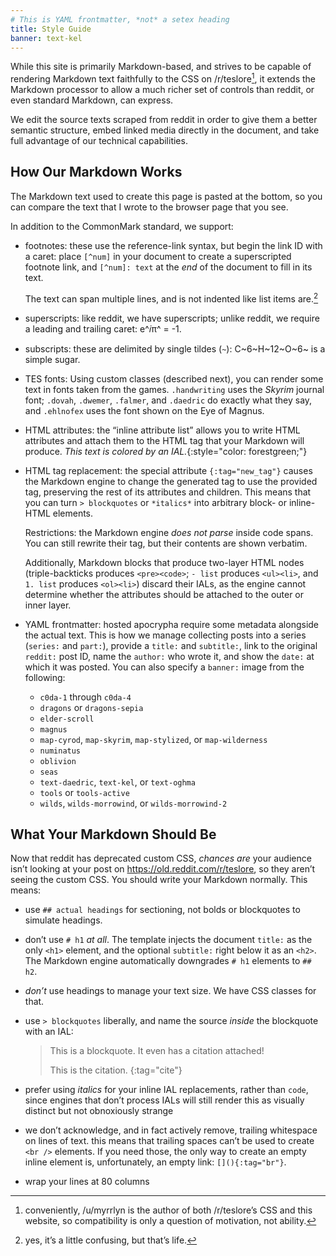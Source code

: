 ```yaml
---
# This is YAML frontmatter, *not* a setex heading
title: Style Guide
banner: text-kel
---
```


While this site is primarily Markdown-based, and strives to be capable
of rendering Markdown text faithfully to the CSS on /r/teslore[^1], it
extends the Markdown processor to allow a much richer set of controls
than reddit, or even standard Markdown, can express.

We edit the source texts scraped from reddit in order to give them a
better semantic structure, embed linked media directly in the document,
and take full advantage of our technical capabilities.

## How Our Markdown Works

The Markdown text used to create this page is pasted at the bottom, so
you can compare the text that I wrote to the browser page that you see.

In addition to the CommonMark standard, we support:

- footnotes: these use the reference-link syntax, but begin the link ID
  with a caret: place `[^num]` in your document to create a
  superscripted footnote link, and `[^num]: text` at the *end* of the
  document to fill in its text.

  The text can span multiple lines, and is not indented like list items
  are.[^2]

- superscripts: like reddit, we have superscripts; unlike reddit, we
  require a leading and trailing caret: e^𝑖π^ = -1.

- subscripts: these are delimited by single tildes (`~`): C~6~H~12~O~6~
  is a simple sugar.

- TES fonts: Using custom classes (described next), you can render some
  text in fonts taken from the games. `.handwriting` uses the *Skyrim*
  journal font; `.dovah`, `.dwemer`, `.falmer`, and `.daedric` do
  exactly what they say, and `.ehlnofex` uses the font shown on the Eye
  of Magnus.

- HTML attributes: the “inline attribute list” allows you to write HTML
  attributes and attach them to the HTML tag that your Markdown will
  produce.
  *This text is colored by an IAL.*{:style="color: forestgreen;"}

- HTML tag replacement: the special attribute `{:tag="new_tag"}` causes
  the Markdown engine to change the generated tag to use the provided
  tag, preserving the rest of its attributes and children. This means
  that you can turn `> blockquotes` or `*italics*` into arbitrary block-
  or inline- HTML elements.

  Restrictions: the Markdown engine *does not parse* inside code spans.
  You can still rewrite their tag, but their contents are shown
  verbatim.

  Additionally, Markdown blocks that produce two-layer HTML nodes
  (triple-backticks produces `<pre><code>`; `- list` produces
  `<ul><li>`, and `1. list` produces `<ol><li>`) discard their IALs, as
  the engine cannot determine whether the attributes should be attached
  to the outer or inner layer.

- YAML frontmatter: hosted apocrypha require some metadata alongside the
  actual text. This is how we manage collecting posts into a series
  (`series:` and `part:`), provide a `title:` and `subtitle:`, link to
  the original `reddit:` post ID, name the `author:` who wrote it, and
  show the `date:` at which it was posted. You can also specify a
  `banner:` image from the following:

  - `c0da-1` through `c0da-4`
  - `dragons` or `dragons-sepia`
  - `elder-scroll`
  - `magnus`
  - `map-cyrod`, `map-skyrim`, `map-stylized`, or `map-wilderness`
  - `numinatus`
  - `oblivion`
  - `seas`
  - `text-daedric`, `text-kel`, or `text-oghma`
  - `tools` or `tools-active`
  - `wilds`, `wilds-morrowind`, or `wilds-morrowind-2`

## What Your Markdown Should Be

Now that reddit has deprecated custom CSS, *chances are* your audience
isn’t looking at your post on <https://old.reddit.com/r/teslore>, so
they aren’t seeing the custom CSS. You should write your Markdown
normally. This means:

- use `## actual headings` for sectioning, not bolds or blockquotes to
  simulate headings.
- don’t use `# h1` *at all*. The template injects the document `title:`
  as the only `<h1>` element, and the optional `subtitle:` right below
  it as an `<h2>`. The Markdown engine automatically downgrades `# h1`
  elements to `## h2`.
- *don’t* use headings to manage your text size. We have CSS classes for
  that.
- use `> blockquotes` liberally, and name the source *inside* the blockquote
  with an IAL:

  > This is a blockquote. It even has a citation attached!
  >
  > This is the citation.
  > {:tag="cite"}
- prefer using *italics* for your inline IAL replacements, rather than `code`,
  since engines that don’t process IALs will still render this as visually
  distinct but not obnoxiously strange
- we don’t acknowledge, and in fact actively remove, trailing whitespace on
  lines of text. this means that trailing spaces can’t be used to create
  `<br />` elements. If you need those, the only way to create an empty inline
  element is, unfortunately, an empty link: `[](){:tag="br"}`.
- wrap your lines at 80 columns

[^1]: conveniently, /u/myrrlyn is the author of both /r/teslore’s CSS
and this website, so compatibility is only a question of motivation, not
ability.
[^2]: yes, it’s a little confusing, but that’s life.
